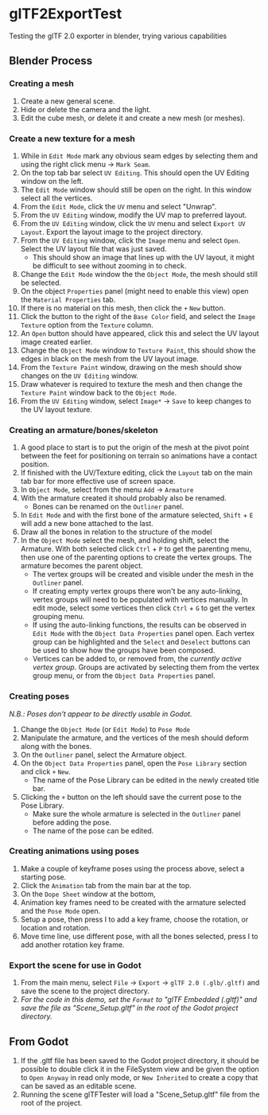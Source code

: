 # glTF2ExportTest
Testing the glTF 2.0 exporter in blender, trying various capabilities

## Blender Process
### Creating a mesh

  1. Create a new general scene.
  1. Hide or delete the camera and the light.
  1. Edit the cube mesh, or delete it and create a new mesh (or meshes).
 
### Create a new texture for a mesh

  1. While in `Edit Mode` mark any obvious seam edges by selecting them and using the right click menu -> `Mark Seam`.
  1. On the top tab bar select `UV Editing`. This should open the UV Editing window on the left.
  1. The `Edit Mode` window should still be open on the right. In this window select all the vertices.
  1. From the `Edit Mode`, click the `UV` menu and select "Unwrap".
  1. From the `UV Editing` window, modify the UV map to preferred layout.
  1. From the `UV Editing` window, click the `UV` menu and select `Export UV Layout`. Export the layout image to the project directory.
  1. From the `UV Editing` window, click the `Image` menu and select `Open`. Select the UV layout file that was just saved.
     - This should show an image that lines up with the UV layout, it might be difficult to see without zooming in to check.
  1. Change the `Edit Mode` window the the `Object Mode`, the mesh should still be selected.
  1. On the object `Properties` panel (might need to enable this view) open the `Material Properties` tab.
  1. If there is no material on this mesh, then click the `+` `New` button.
  1. Click the button to the right of the `Base Color` field, and select the `Image Texture` option from the `Texture` column.
  1. An `Open` button should have appeared, click this and select the UV layout image created earlier.
  1. Change the `Object Mode` window to `Texture Paint`, this should show the edges in black on the mesh from the UV layout image.
  1. From the `Texture Paint` window, drawing on the mesh should show changes on the `UV Editing` window.
  1. Draw whatever is required to texture the mesh and then change the `Texture Paint` window back to the `Object Mode`.
  1. From the `UV Editing` window, select `Image*` -> `Save` to keep changes to the UV layout texture.

### Creating an armature/bones/skeleton

  1. A good place to start is to put the origin of the mesh at the pivot point between the feet for positioning on terrain so animations have a contact position.
  1. If finished with the UV/Texture editing, click the `Layout` tab on the main tab bar for more effective use of screen space.
  1. In `Object Mode`, select from the menu `Add` -> `Armature`
  1. With the armature created it should probably also be renamed.
     - Bones can be renamed on the `Outliner` panel.
  1. In `Edit Mode` and with the first bone of the armature selected, `Shift` + `E` will add a new bone attached to the last.
  1. Draw all the bones in relation to the structure of the model
  1. In the `Object Mode` select the mesh, and holding shift, select the Armature. With both selected click `Ctrl` + `P` to get the parenting menu, then use one of the parenting options to create the vertex groups. The armature becomes the parent object.
     - The vertex groups will be created and visible under the mesh in the `Outliner` panel.
     - If creating empty vertex groups there won't be any auto-linking, vertex groups will need to be populated with vertices manually. In edit mode, select some vertices then click `Ctrl` + `G` to get the vertex grouping menu.
     - If using the auto-linking functions, the results can be observed in `Edit Mode` with the `Object Data Properties` panel open. Each vertex group can be highlighted and the `Select` and `Deselect` buttons can be used to show how the groups have been composed.
     - Vertices can be added to, or removed from, the *currently active vertex group*. Groups are activated by selecting them from the vertex group menu, or from the `Object Data Properties` panel.

### Creating poses

*N.B.: Poses don't appear to be directly usable in Godot.*

  1. Change the `Object Mode` (or `Edit Mode`) to `Pose Mode`
  1. Manipulate the armature, and the vertices of the mesh should deform along with the bones.
  1. On the `Outliner` panel, select the Armature object.
  1. On the  `Object Data Properties` panel, open the `Pose Library` section and click `+` `New`.
     - The name of the Pose Library can be edited in the newly created title bar.
  1. Clicking the `+` button on the left should save the current pose to the Pose Library.
     - Make sure the whole armature is selected in the `Outliner` panel before adding the pose.
     - The name of the pose can be edited.

### Creating animations using poses

  1. Make a couple of keyframe poses using the process above, select a starting pose.
  1. Click the `Animation` tab from the main bar at the top.
  1. On the `Dope Sheet` window at the bottom, 
  1. Animation key frames need to be created with the armature selected and the `Pose Mode` open.
  1. Setup a pose, then press I to add a key frame, choose the rotation, or location and rotation.
  1. Move time line, use different pose, with all the bones selected, press I to add another rotation key frame.
  
### Export the scene for use in Godot

  1. From the main menu, select `File` -> `Export` -> `glTF 2.0 (.glb/.gltf)` and save the scene to the project directory.
  1. *For the code in this demo, set the `Format` to "glTF Embedded (.gltf)" and save the file as "Scene_Setup.gltf" in the root of the Godot project directory.*

## From Godot

  1. If the .gltf file has been saved to the Godot project directory, it should be possible to double click it in the FileSystem view and be given the option to `Open Anyway` in read only mode, or `New Inherited` to create a copy that can be saved as an editable scene.
  1. Running the scene glTFTester will load a "Scene_Setup.gltf" file from the root of the project.

